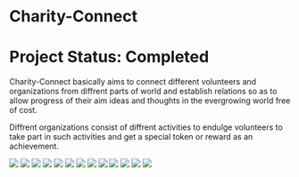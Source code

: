 # Charity-Connect
# Project Status: Completed <br />
Charity-Connect basically aims to connect different volunteers and organizations from diffrent parts of world and establish relations so as to allow progress of their aim ideas and thoughts in the evergrowing world free of cost.<br />

Diffrent organizations consist of diffrent activities to endulge volunteers to take part in such activities and get a special token or reward as an achievement.

![](src/components/ScreenShot/Page1.png)
![](src/components/ScreenShot/Page2.png)
![](src/components/ScreenShot/Page3.png)
![](src/components/ScreenShot/Page4.png)
![](src/components/ScreenShot/Page5.png)
![](src/components/ScreenShot/Page6.png)
![](src/components/ScreenShot/Page7.png)
![](src/components/ScreenShot/Page8.png)
![](src/components/ScreenShot/Page9.png)
![](src/components/ScreenShot/Page10.png)
![](src/components/ScreenShot/Page11.png)
![](src/components/ScreenShot/Page12.png)
![](src/components/ScreenShot/Page13.png)

